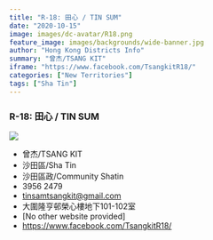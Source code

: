```yaml
---
title: "R-18: 田心 / TIN SUM"
date: "2020-10-15"
image: images/dc-avatar/R18.png
feature_image: images/backgrounds/wide-banner.jpg
author: "Hong Kong Districts Info"
summary: "曾杰/TSANG KIT"
iframe: "https://www.facebook.com/TsangkitR18/"
categories: ["New Territories"]
tags: ["Sha Tin"]
---
```


### R-18: 田心 / TIN SUM  
![](/images/dc-avatar/R18.png)  

 - 曾杰/TSANG KIT  
 - 沙田區/Sha Tin  
 - 沙田區政/Community Shatin  
 - 3956 2479  
 - tinsamtsangkit@gmail.com  
 - 大圍隆亨邨榮心樓地下101-102室  
 - [No other website provided]  
 - https://www.facebook.com/TsangkitR18/
